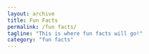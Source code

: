 ```yaml
---
layout: archive
title: Fun Facts
permalink: /fun facts/
tagline: "This is where fun facts will go!"
category: "fun facts"
---
```


